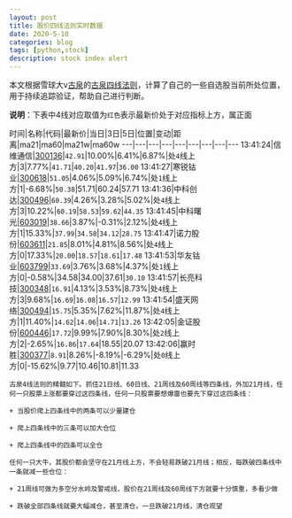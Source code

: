 ```yaml
---
layout: post
title: 股价四线法则实时数据
date: 2020-5-10
categories: blog
tags: [python,stock]
description: stock index alert
---
```



本文根据雪球大v[古泉](https://xueqiu.com/u/7148646888)的[古泉四线法则](https://xueqiu.com/7148646888/130498192)，计算了自己的一些自选股当前所处位置，用于持续追踪验证，帮助自己进行判断。

**说明**：下表中4线对应取值为`红色`表示最新价处于对应指标上方，属正面

时间|名称|代码|最新价|当日|3日|5日|位置|变动|距离|ma21|ma60|ma21w|ma60w
---|---|---|---|---|---|---|---|---
13:41:24|信维通信|[300136](https://xueqiu.com/S/SZ300136)|`42.91`|10.00%|6.41%|6.87%|处`4`线上方|3|7.77%|`41.71`|`40.20`|`41.97`|`36.00`
13:41:27|寒锐钴业|[300618](https://xueqiu.com/S/SZ300618)|`51.05`|4.06%|5.09%|6.74%|处`1`线上方|1|-6.68%|`50.38`|51.71|60.24|57.71
13:41:36|中科创达|[300496](https://xueqiu.com/S/SZ300496)|`60.39`|4.26%|3.28%|5.02%|处`4`线上方|3|10.22%|`60.19`|`58.53`|`59.62`|`44.35`
13:41:45|中科曙光|[603019](https://xueqiu.com/S/SH603019)|`38.66`|3.87%|-0.31%|2.12%|处`4`线上方|1|15.33%|`37.99`|`34.58`|`34.12`|`28.75`
13:41:47|诺力股份|[603611](https://xueqiu.com/S/SH603611)|`21.85`|8.01%|4.81%|8.56%|处`4`线上方|0|17.33%|`20.00`|`18.57`|`18.61`|`17.48`
13:41:53|华友钴业|[603799](https://xueqiu.com/S/SH603799)|`33.69`|3.76%|3.68%|4.37%|处`1`线上方|0|-0.58%|34.58|34.00|37.61|`30.10`
13:41:57|长亮科技|[300348](https://xueqiu.com/S/SZ300348)|`16.91`|4.13%|3.53%|8.73%|处`4`线上方|3|9.68%|`16.69`|`16.08`|`16.57`|`12.99`
13:41:54|盛天网络|[300494](https://xueqiu.com/S/SZ300494)|`15.75`|5.35%|7.62%|11.87%|处`4`线上方|1|11.40%|`14.62`|`14.06`|`14.71`|`13.26`
13:42:05|金证股份|[600446](https://xueqiu.com/S/SH600446)|`17.72`|9.99%|7.90%|8.30%|处`2`线上方|2|-2.65%|`16.86`|`17.64`|18.55|20.07
13:42:06|赢时胜|[300377](https://xueqiu.com/S/SZ300377)|`8.91`|8.26%|-8.19%|-6.29%|处`0`线上方|0|-15.62%|9.77|10.46|10.81|11.33

```
古泉4线法则的精髓如下。抓住21日线、60日线、21周线及60周线等四条线，外加21月线，任何一只股票上涨都要穿过这四条线，任何一只股票要想爆雷也要先下穿过这四条线：

+ 当股价爬上四条线中的两条可以少量建仓

+ 爬上四条线中的三条可以加大仓位

+ 爬上四条线中的四条可以全仓

任何一只大牛，其股价都会坚守在21月线上方，不会轻易跌破21月线；相反，每跌破四条线中一条就减一些仓位：

+ 21周线可做为多空分水岭及警戒线，股价在21周线及60周线下方就要十分慎重，多看少做

+ 跌破全部四条线就要大幅减仓，甚至清仓，一旦跌破21月线，清仓观望
```